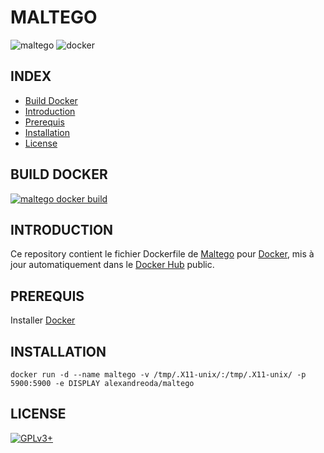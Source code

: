 # MALTEGO

![maltego](https://raw.githubusercontent.com/oda-alexandre/maltego/master/logo-maltego.png) ![docker](https://raw.githubusercontent.com/oda-alexandre/maltego/master/logo-docker.png)


## INDEX

- [Build Docker](#BUILD)
- [Introduction](#INTRODUCTION)
- [Prerequis](#PREREQUIS)
- [Installation](#INSTALLATION)
- [License](#LICENSE)


## BUILD DOCKER

[![maltego docker build](https://img.shields.io/docker/build/alexandreoda/maltego.svg)](https://hub.docker.com/r/alexandreoda/maltego)


## INTRODUCTION

Ce repository contient le fichier Dockerfile de [Maltego](https://www.paterva.com/web7/buy/maltego-clients/maltego-ce.php) pour [Docker](https://www.docker.com), mis à jour automatiquement dans le [Docker Hub](https://hub.docker.com/r/alexandreoda/maltego/) public.


## PREREQUIS

Installer [Docker](https://www.docker.com)


## INSTALLATION

```
docker run -d --name maltego -v /tmp/.X11-unix/:/tmp/.X11-unix/ -p 5900:5900 -e DISPLAY alexandreoda/maltego
```


## LICENSE

[![GPLv3+](http://gplv3.fsf.org/gplv3-127x51.png)](https://github.com/oda-alexandre/maltego/blob/master/LICENSE)

